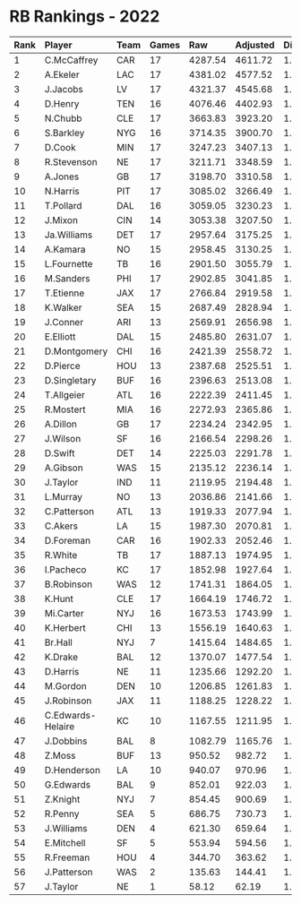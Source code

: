 # RB Rankings - 2022

| Rank | Player            | Team | Games | Raw     | Adjusted | Difficulty | Avg/Game | Typical | Consistency | Trend    |
| :----| :-----------------| :----| :-----| :-------| :--------| :----------| :--------| :-------| :-----------| :--------|
| 1    | C.McCaffrey       | CAR  | 17    | 4287.54 | 4611.72  | 1.076      | 252.21   | 256.00  | 9/0/8       | +75.9%   |
| 2    | A.Ekeler          | LAC  | 17    | 4381.02 | 4577.52  | 1.045      | 257.71   | 242.00  | 7/1/9       | +76.5%   |
| 3    | J.Jacobs          | LV   | 17    | 4321.37 | 4545.68  | 1.052      | 254.20   | 224.50  | 8/0/9       | +137.0%  |
| 4    | D.Henry           | TEN  | 16    | 4076.46 | 4402.93  | 1.080      | 254.78   | 256.00  | 6/3/7       | +74.6%   |
| 5    | N.Chubb           | CLE  | 17    | 3663.83 | 3923.20  | 1.071      | 215.52   | 217.00  | 8/1/8       | +71.1%   |
| 6    | S.Barkley         | NYG  | 16    | 3714.35 | 3900.70  | 1.050      | 232.15   | 237.50  | 6/3/7       | +68.5%   |
| 7    | D.Cook            | MIN  | 17    | 3247.23 | 3407.13  | 1.049      | 191.01   | 181.50  | 8/1/8       | +91.8%   |
| 8    | R.Stevenson       | NE   | 17    | 3211.71 | 3348.59  | 1.043      | 188.92   | 185.50  | 6/3/8       | +117.3%  |
| 9    | A.Jones           | GB   | 17    | 3198.70 | 3310.58  | 1.035      | 188.16   | 197.00  | 10/1/6      | +113.0%  |
| 10   | N.Harris          | PIT  | 17    | 3085.02 | 3266.49  | 1.059      | 181.47   | 178.00  | 10/0/7      | +55.3%   |
| 11   | T.Pollard         | DAL  | 16    | 3059.05 | 3230.23  | 1.056      | 191.19   | 202.00  | 9/1/6       | +146.7%  |
| 12   | J.Mixon           | CIN  | 14    | 3053.38 | 3207.50  | 1.050      | 218.10   | 201.00  | 7/2/5       | +88.2%   |
| 13   | Ja.Williams       | DET  | 17    | 2957.64 | 3175.25  | 1.074      | 173.98   | 173.00  | 9/2/6       | +121.8%  |
| 14   | A.Kamara          | NO   | 15    | 2958.45 | 3130.25  | 1.058      | 197.23   | 186.50  | 8/2/5       | +108.2%  |
| 15   | L.Fournette       | TB   | 16    | 2901.50 | 3055.79  | 1.053      | 181.34   | 185.00  | 10/2/4      | +101.5%  |
| 16   | M.Sanders         | PHI  | 17    | 2902.85 | 3041.85  | 1.048      | 170.76   | 146.00  | 7/2/8       | +133.1%  |
| 17   | T.Etienne         | JAX  | 17    | 2766.84 | 2919.58  | 1.055      | 162.76   | 158.00  | 9/1/7       | +151.2%  |
| 18   | K.Walker          | SEA  | 15    | 2687.49 | 2828.94  | 1.053      | 179.17   | 148.50  | 4/0/11      | +133.4%  |
| 19   | J.Conner          | ARI  | 13    | 2569.91 | 2656.98  | 1.034      | 197.69   | 209.00  | 8/0/5       | +87.2%   |
| 20   | E.Elliott         | DAL  | 15    | 2485.80 | 2631.07  | 1.058      | 165.72   | 173.50  | 6/2/7       | +63.7%   |
| 21   | D.Montgomery      | CHI  | 16    | 2421.39 | 2558.72  | 1.057      | 151.34   | 153.00  | 7/2/7       | +122.0%  |
| 22   | D.Pierce          | HOU  | 13    | 2387.68 | 2525.51  | 1.058      | 183.67   | 177.00  | 4/2/7       | INACTIVE |
| 23   | D.Singletary      | BUF  | 16    | 2396.63 | 2513.08  | 1.049      | 149.79   | 156.50  | 10/0/6      | +104.1%  |
| 24   | T.Allgeier        | ATL  | 16    | 2222.39 | 2411.45  | 1.085      | 138.90   | 147.00  | 8/2/6       | +148.2%  |
| 25   | R.Mostert         | MIA  | 16    | 2272.93 | 2365.86  | 1.041      | 142.06   | 159.50  | 11/0/5      | +139.8%  |
| 26   | A.Dillon          | GB   | 17    | 2234.24 | 2342.95  | 1.049      | 131.43   | 127.50  | 8/2/7       | +136.0%  |
| 27   | J.Wilson          | SF   | 16    | 2166.54 | 2298.26  | 1.061      | 135.41   | 128.50  | 6/1/9       | +160.0%  |
| 28   | D.Swift           | DET  | 14    | 2225.03 | 2291.78  | 1.030      | 158.93   | 140.00  | 7/0/7       | +122.5%  |
| 29   | A.Gibson          | WAS  | 15    | 2135.12 | 2236.14  | 1.047      | 142.34   | 147.00  | 9/0/6       | +95.1%   |
| 30   | J.Taylor          | IND  | 11    | 2119.95 | 2194.48  | 1.035      | 192.72   | 183.00  | 4/0/7       | INACTIVE |
| 31   | L.Murray          | NO   | 13    | 2036.86 | 2141.66  | 1.051      | 156.68   | 142.50  | 5/1/7       | +72.7%   |
| 32   | C.Patterson       | ATL  | 13    | 1919.33 | 2077.94  | 1.083      | 147.64   | 148.00  | 7/1/5       | +142.4%  |
| 33   | C.Akers           | LA   | 15    | 1987.30 | 2070.81  | 1.042      | 132.49   | 123.50  | 7/0/8       | +307.7%  |
| 34   | D.Foreman         | CAR  | 16    | 1902.33 | 2052.46  | 1.079      | 118.90   | 123.00  | 10/0/6      | +580.8%  |
| 35   | R.White           | TB   | 17    | 1887.13 | 1974.95  | 1.047      | 111.01   | 117.00  | 10/0/7      | +215.2%  |
| 36   | I.Pacheco         | KC   | 17    | 1852.98 | 1927.64  | 1.040      | 109.00   | 99.00   | 6/1/10      | +218.6%  |
| 37   | B.Robinson        | WAS  | 12    | 1741.31 | 1864.05  | 1.070      | 145.11   | 149.00  | 5/1/6       | +100.9%  |
| 38   | K.Hunt            | CLE  | 17    | 1664.19 | 1746.72  | 1.050      | 97.89    | 91.50   | 8/2/7       | +184.4%  |
| 39   | Mi.Carter         | NYJ  | 16    | 1673.53 | 1743.99  | 1.042      | 104.60   | 105.50  | 9/0/7       | +140.5%  |
| 40   | K.Herbert         | CHI  | 13    | 1556.19 | 1640.63  | 1.054      | 119.71   | 107.50  | 8/0/5       | +238.2%  |
| 41   | Br.Hall           | NYJ  | 7     | 1415.64 | 1484.65  | 1.049      | 202.23   | 197.50  | 3/1/3       | INACTIVE |
| 42   | K.Drake           | BAL  | 12    | 1370.07 | 1477.54  | 1.078      | 114.17   | 124.50  | 8/0/4       | +355.9%  |
| 43   | D.Harris          | NE   | 11    | 1235.66 | 1292.20  | 1.046      | 112.33   | 94.50   | 3/0/8       | +142.6%  |
| 44   | M.Gordon          | DEN  | 10    | 1206.85 | 1261.83  | 1.046      | 120.68   | 129.50  | 4/1/5       | INACTIVE |
| 45   | J.Robinson        | JAX  | 11    | 1188.25 | 1228.22  | 1.034      | 108.02   | 123.50  | 7/0/4       | INACTIVE |
| 46   | C.Edwards-Helaire | KC   | 10    | 1167.55 | 1211.95  | 1.038      | 116.75   | 115.50  | 6/0/4       | INACTIVE |
| 47   | J.Dobbins         | BAL  | 8     | 1082.79 | 1165.76  | 1.077      | 135.35   | 149.00  | 4/1/3       | +174.7%  |
| 48   | Z.Moss            | BUF  | 13    | 950.52  | 982.72   | 1.034      | 73.12    | 66.00   | 7/0/6       | +872.9%  |
| 49   | D.Henderson       | LA   | 10    | 940.07  | 970.96   | 1.033      | 94.01    | 95.50   | 4/2/4       | INACTIVE |
| 50   | G.Edwards         | BAL  | 9     | 852.01  | 922.03   | 1.082      | 94.67    | 81.00   | 4/0/5       | +289.0%  |
| 51   | Z.Knight          | NYJ  | 7     | 854.45  | 900.69   | 1.054      | 122.06   | 129.00  | 4/0/3       | +219.0%  |
| 52   | R.Penny           | SEA  | 5     | 686.75  | 730.73   | 1.064      | 137.35   | 103.00  | 2/0/3       | INACTIVE |
| 53   | J.Williams        | DEN  | 4     | 621.30  | 659.64   | 1.062      | 155.32   | 198.50  | 3/0/1       | INACTIVE |
| 54   | E.Mitchell        | SF   | 5     | 553.94  | 594.56   | 1.073      | 110.79   | 121.00  | 3/0/2       | N/A      |
| 55   | R.Freeman         | HOU  | 4     | 344.70  | 363.62   | 1.055      | 86.17    | 98.50   | 1/3/0       | N/A      |
| 56   | J.Patterson       | WAS  | 2     | 135.63  | 144.41   | 1.065      | 67.81    | 66.00   | 1/0/1       | N/A      |
| 57   | J.Taylor          | NE   | 1     | 58.12   | 62.19    | 1.070      | 58.12    | 58.00   | 0/1/0       | INACTIVE |

